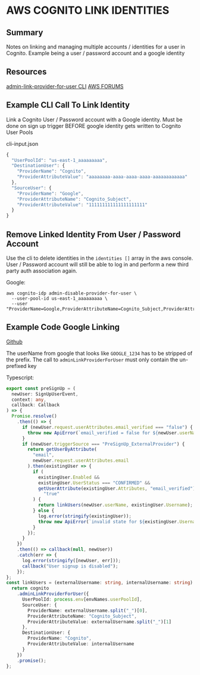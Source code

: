# AWS COGNITO LINK IDENTITIES

## Summary

Notes on linking and managing multiple accounts / identities for a user in
Cognito. Example being a user / password account and a google identity

## Resources

[admin-link-provider-for-user CLI](https://docs.aws.amazon.com/cli/latest/reference/cognito-idp/admin-link-provider-for-user.html)
[AWS FORUMS](https://forums.aws.amazon.com/thread.jspa?threadID=261470)

## Example CLI Call To Link Identity

Link a Cognito User / Password account with a Google identity. Must be done
on sign up trigger BEFORE google identity gets written to Cognito User Pools

cli-input.json

```javascript
{
  "UserPoolId": "us-east-1_aaaaaaaaa",
  "DestinationUser": {
    "ProviderName": "Cognito",
    "ProviderAttributeValue": "aaaaaaaa-aaaa-aaaa-aaaa-aaaaaaaaaaaa"
  },
  "SourceUser": {
    "ProviderName": "Google",
    "ProviderAttributeName": "Cognito_Subject",
    "ProviderAttributeValue": "111111111111111111111"
  }
}
```

## Remove Linked Identity From User / Password Account

Use the cli to delete identities in the `identities []` array in the aws
console. User / Password account will still be able to log in and perform a new
third party auth association again.

Google:

```console
aws cognito-idp admin-disable-provider-for-user \
  --user-pool-id us-east-1_aaaaaaaaa \
  --user "ProviderName=Google,ProviderAttributeName=Cognito_Subject,ProviderAttributeValue=Google_111111111111111111111"
```

## Example Code Google Linking

[Github](https://github.com/cumulous/backend/blob/1a1438e167ebebeaa5e1477636d9b2cf8ed4c267/src/cognito.ts#L364-L388)

The userName from google that looks like `GOOGLE_1234` has to be stripped of the
prefix. The call to `adminLinkProviderForUser` must only contain the un-prefixed key

Typescript:

```typescript
export const preSignUp = (
  newUser: SignUpUserEvent,
  context: any,
  callback: Callback
) => {
  Promise.resolve()
    .then(() => {
      if (newUser.request.userAttributes.email_verified === "false") {
        throw new ApiError(`email_verified = false for ${newUser.userName}`);
      }
      if (newUser.triggerSource === "PreSignUp_ExternalProvider") {
        return getUserByAttribute(
          "email",
          newUser.request.userAttributes.email
        ).then(existingUser => {
          if (
            existingUser.Enabled &&
            existingUser.UserStatus === "CONFIRMED" &&
            getUserAttribute(existingUser.Attributes, "email_verified") ===
              "true"
          ) {
            return linkUsers(newUser.userName, existingUser.Username);
          } else {
            log.error(stringify(existingUser));
            throw new ApiError(`invalid state for ${existingUser.Username}`);
          }
        });
      }
    })
    .then(() => callback(null, newUser))
    .catch(err => {
      log.error(stringify([newUser, err]));
      callback("User signup is disabled");
    });
};
const linkUsers = (externalUsername: string, internalUsername: string) => {
  return cognito
    .adminLinkProviderForUser({
      UserPoolId: process.env[envNames.userPoolId],
      SourceUser: {
        ProviderName: externalUsername.split("_")[0],
        ProviderAttributeName: "Cognito_Subject",
        ProviderAttributeValue: externalUsername.split("_")[1]
      },
      DestinationUser: {
        ProviderName: "Cognito",
        ProviderAttributeValue: internalUsername
      }
    })
    .promise();
};
```
